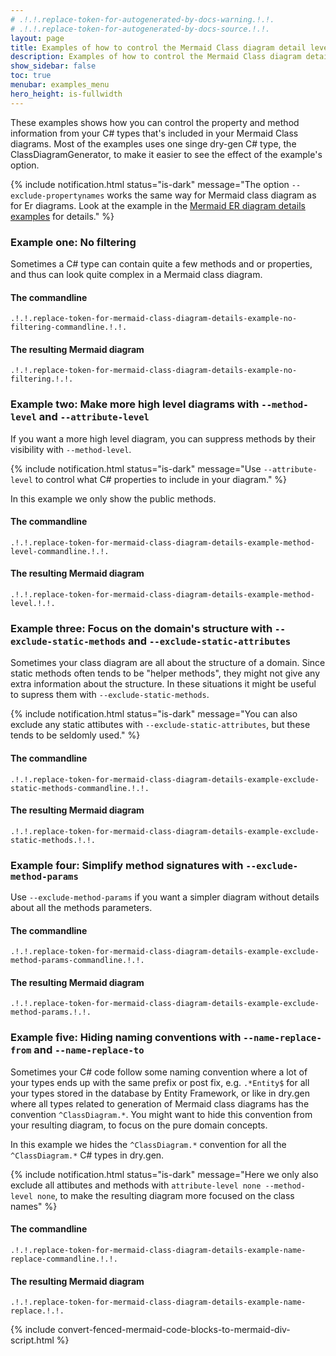 ```yaml
---
# .!.!.replace-token-for-autogenerated-by-docs-warning.!.!.
# .!.!.replace-token-for-autogenerated-by-docs-source.!.!.
layout: page
title: Examples of how to control the Mermaid Class diagram detail level
description: Examples of how to control the Mermaid Class diagram detail level
show_sidebar: false
toc: true
menubar: examples_menu
hero_height: is-fullwidth
---
```

These examples shows how you can control the property and method information from your C# types that's included in your Mermaid Class diagrams. Most of the examples uses one singe dry-gen C# type, the ClassDiagramGenerator, to make it easier to see the effect of the example's option. 

{% include notification.html status="is-dark" 
message="The option `--exclude-propertynames` works the same way for Mermaid class diagram as for Er diagrams. Look at the example in the [Mermaid ER diagram details examples](../mermaid-er-diagram-details/) for details." %}
### Example one: No filtering
Sometimes a C# type can contain quite a few methods and or properties, and thus can look quite complex in a Mermaid class diagram.
#### The commandline
`.!.!.replace-token-for-mermaid-class-diagram-details-example-no-filtering-commandline.!.!.`
#### The resulting Mermaid diagram
```mermaid
.!.!.replace-token-for-mermaid-class-diagram-details-example-no-filtering.!.!.
```
### Example two: Make more high level diagrams with `--method-level` and `--attribute-level`
If you want a more high level diagram, you can suppress methods by their visibility with `--method-level`. 

{% include notification.html status="is-dark" 
message="Use `--attribute-level` to control what C# properties to include in your diagram." %} 
&nbsp; 

In this example we only show the public methods. 

#### The commandline
`.!.!.replace-token-for-mermaid-class-diagram-details-example-method-level-commandline.!.!.`
#### The resulting Mermaid diagram
```mermaid
.!.!.replace-token-for-mermaid-class-diagram-details-example-method-level.!.!.
```
### Example three: Focus on the domain's structure with `--exclude-static-methods` and `--exclude-static-attributes`
Sometimes your class diagram are all about the structure of a domain. Since static methods often tends to be "helper methods", they might not give any extra information about the structure. In these situations it might be useful to supress them with `--exclude-static-methods`. 

{% include notification.html status="is-dark" 
message="You can also exclude any static attibutes with `--exclude-static-attributes`, but these tends to be seldomly used." %} 
&nbsp;
#### The commandline
`.!.!.replace-token-for-mermaid-class-diagram-details-example-exclude-static-methods-commandline.!.!.`
#### The resulting Mermaid diagram
```mermaid
.!.!.replace-token-for-mermaid-class-diagram-details-example-exclude-static-methods.!.!.
```
### Example four: Simplify method signatures with `--exclude-method-params`
Use `--exclude-method-params` if you want a simpler diagram without details about all the methods parameters. 

#### The commandline
`.!.!.replace-token-for-mermaid-class-diagram-details-example-exclude-method-params-commandline.!.!.`
#### The resulting Mermaid diagram
```mermaid
.!.!.replace-token-for-mermaid-class-diagram-details-example-exclude-method-params.!.!.
```
### Example five: Hiding naming conventions with `--name-replace-from` and `--name-replace-to`
Sometimes your C# code follow some naming convention where a lot of your types ends up with the same prefix or post fix, e.g. `.*Entity$` for all your types stored in the database by Entity Framework, or like in dry.gen where all types related to generation of Mermaid class diagrams has the convention `^ClassDiagram.*`. You might want to hide this convention from your resulting diagram, to focus on the pure domain concepts. 

In this example we hides the  `^ClassDiagram.*` convention for all the  `^ClassDiagram.*` C# types in dry.gen. 

{% include notification.html status="is-dark" 
message="Here we only also exclude all attibutes and methods with `attribute-level none --method-level none`, to make the resulting diagram more focused on the class names" %} 
&nbsp;
#### The commandline
`.!.!.replace-token-for-mermaid-class-diagram-details-example-name-replace-commandline.!.!.`
#### The resulting Mermaid diagram
```mermaid
.!.!.replace-token-for-mermaid-class-diagram-details-example-name-replace.!.!.
```
{% include convert-fenced-mermaid-code-blocks-to-mermaid-div-script.html %}